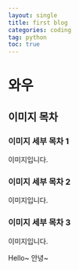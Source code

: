 ```yaml
---
layout: single
title: first blog
categories: coding
tag: python
toc: true
---
```

# 와우
## 이미지 목차
### 이미지 세부 목차 1
이미지입니다.
### 이미지 세부 목차 2
이미지입니다.
### 이미지 세부 목차 3
이미지입니다.


Hello~
안녕~
